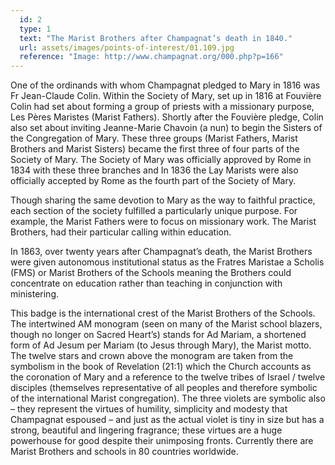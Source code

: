 ```yaml
---
  id: 2
  type: 1
  text: "The Marist Brothers after Champagnat’s death in 1840."
  url: assets/images/points-of-interest/01.109.jpg
  reference: "Image: http://www.champagnat.org/000.php?p=166"
---
```

One of the ordinands with whom Champagnat pledged to Mary in 1816 was Fr Jean-Claude Colin. Within the Society of Mary, set up in 1816 at Fouvière Colin had set about forming a group of priests with a missionary purpose, Les Pères Maristes (Marist Fathers). Shortly after the Fouvière pledge, Colin also set about inviting Jeanne-Marie Chavoin (a nun) to begin the Sisters of the Congregation of Mary. These three groups (Marist Fathers, Marist Brothers and Marist Sisters) became the first three of four parts of the Society of Mary. The Society of Mary was officially approved by Rome in 1834 with these three branches and In 1836 the Lay Marists were also officially accepted by Rome as the fourth part of the Society of Mary.

Though sharing the same devotion to Mary as the way to faithful practice, each section of the society fulfilled a particularly unique purpose. For example, the Marist Fathers were to focus on missionary work. The Marist Brothers, had their particular calling within education.

In 1863, over twenty years after Champagnat’s death, the Marist Brothers were given autonomous institutional status as the Fratres Maristae a Scholis (FMS) or Marist Brothers of the Schools meaning the Brothers could concentrate on education rather than teaching in conjunction with ministering.

This badge is the international crest of the Marist Brothers of the Schools. The intertwined AM monogram (seen on many of the Marist school blazers, though no longer on Sacred Heart’s) stands for Ad Mariam, a shortened form of Ad Jesum per Mariam (to Jesus through Mary), the Marist motto. The twelve stars and crown above the monogram are taken from the symbolism in the book of Revelation (21:1) which the Church accounts as the coronation of Mary and a reference to the twelve tribes of Israel / twelve disciples (themselves representative of all peoples and therefore symbolic of the international Marist congregation). The three violets are symbolic also – they represent the virtues of humility, simplicity and modesty that Champagnat espoused – and just as the actual violet is tiny in size but has a strong, beautiful and lingering fragrance; these virtues are a huge powerhouse for good despite their unimposing fronts. Currently there are Marist Brothers and schools in 80 countries worldwide.
        